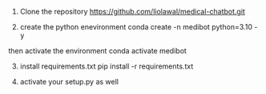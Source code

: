 1. Clone the repository
https://github.com/liolawal/medical-chatbot.git

2. create the python enevironment
conda create -n medibot python=3.10 -y

then activate the environment
conda activate medibot

3. install requirements.txt
pip install -r requirements.txt

4. activate your setup.py as well
